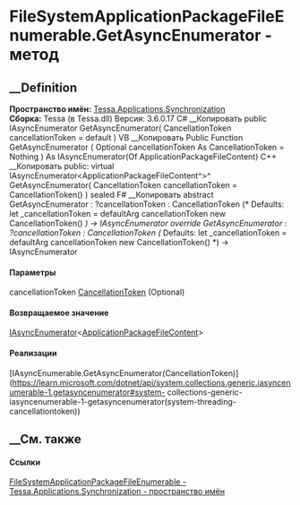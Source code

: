 # FileSystemApplicationPackageFileEnumerable.GetAsyncEnumerator - метод
##  __Definition
 **Пространство имён:**
[Tessa.Applications.Synchronization](N_Tessa_Applications_Synchronization.htm)  
 **Сборка:** Tessa (в Tessa.dll) Версия: 3.6.0.17
C# __Копировать
     public IAsyncEnumerator<ApplicationPackageFileContent> GetAsyncEnumerator(
    	CancellationToken cancellationToken = default
    )
VB __Копировать
     Public Function GetAsyncEnumerator ( 
    	Optional cancellationToken As CancellationToken = Nothing
    ) As IAsyncEnumerator(Of ApplicationPackageFileContent)
C++ __Копировать
     public:
    virtual IAsyncEnumerator<ApplicationPackageFileContent^>^ GetAsyncEnumerator(
    	CancellationToken cancellationToken = CancellationToken()
    ) sealed
F# __Копировать
     abstract GetAsyncEnumerator : 
            ?cancellationToken : CancellationToken 
    (* Defaults:
            let _cancellationToken = defaultArg cancellationToken new CancellationToken()
    *)
    -> IAsyncEnumerator<ApplicationPackageFileContent> 
    override GetAsyncEnumerator : 
            ?cancellationToken : CancellationToken 
    (* Defaults:
            let _cancellationToken = defaultArg cancellationToken new CancellationToken()
    *)
    -> IAsyncEnumerator<ApplicationPackageFileContent> 
#### Параметры
cancellationToken
[CancellationToken](https://learn.microsoft.com/dotnet/api/system.threading.cancellationtoken)
(Optional)
#### Возвращаемое значение
[IAsyncEnumerator](https://learn.microsoft.com/dotnet/api/system.collections.generic.iasyncenumerator-1)<[ApplicationPackageFileContent](T_Tessa_Applications_Package_ApplicationPackageFileContent.htm)>
#### Реализации
[IAsyncEnumerable<T>.GetAsyncEnumerator(CancellationToken)](https://learn.microsoft.com/dotnet/api/system.collections.generic.iasyncenumerable-1.getasyncenumerator#system-
collections-generic-iasyncenumerable-1-getasyncenumerator\(system-threading-
cancellationtoken\))  
##  __См. также
#### Ссылки
[FileSystemApplicationPackageFileEnumerable -
](T_Tessa_Applications_Synchronization_FileSystemApplicationPackageFileEnumerable.htm)
[Tessa.Applications.Synchronization - пространство
имён](N_Tessa_Applications_Synchronization.htm)
